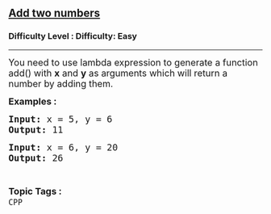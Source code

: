<h2><a href="https://www.geeksforgeeks.org/problems/add-two-numbers/1?page=2&difficulty=Basic,Easy&status=unsolved&sortBy=accuracy">Add two numbers</a></h2><h3>Difficulty Level : Difficulty: Easy</h3><hr><div class="problems_problem_content__Xm_eO"><p><span style="font-size: 18px;">You need to use lambda expression to generate a function add() with <strong>x</strong> and <strong>y</strong> as arguments which will return a number by adding them.</span></p>
<p><span style="font-size: 18px;"><strong>Examples :</strong></span></p>
<pre><span style="font-size: 18px;"><strong>Input: </strong>x = 5, y = 6
<strong>Output: </strong>11</span></pre>
<pre><span style="font-size: 18px;"><strong>Input: </strong>x = 6, y = 20
<strong>Output: </strong>26
</span></pre></div><br><p><span style=font-size:18px><strong>Topic Tags : </strong><br><code>CPP</code>&nbsp;